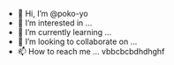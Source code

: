 - 👋 Hi, I’m @poko-yo
- 👀 I’m interested in ...
- 🌱 I’m currently learning ...
- 💞️ I’m looking to collaborate on ...
- 📫 How to reach me ... vbbcbcbdhdhghf

<!---
poko-yo/poko-yo is a ✨ special ✨ repository because its `README.md` (this file) appears on your GitHub profile.
You can click the Preview link to take a look at your changes.
--->
